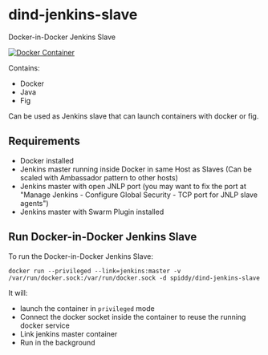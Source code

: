 dind-jenkins-slave
==================

Docker-in-Docker Jenkins Slave

[![Docker Container](http://dockeri.co/image/spiddy/dind-jenkins-slave)](https://registry.hub.docker.com/u/spiddy/dind-jenkins-slave/)

Contains:

* Docker
* Java
* Fig

Can be used as Jenkins slave that can launch containers with docker or fig.

Requirements
------------

* Docker installed
* Jenkins master running inside Docker in same Host as Slaves (Can be scaled with Ambassador pattern to other hosts)
* Jenkins master with open JNLP port (you may want to fix the port at "Manage Jenkins - Configure Global Security - TCP port for JNLP slave agents")
* Jenkins master with Swarm Plugin installed

Run Docker-in-Docker Jenkins Slave
---------------------

To run the Docker-in-Docker Jenkins Slave:

```
docker run --privileged --link=jenkins:master -v /var/run/docker.sock:/var/run/docker.sock -d spiddy/dind-jenkins-slave
```

It will:

* launch the container in `privileged` mode
* Connect the docker socket inside the container to reuse the running docker service
* Link jenkins master container
* Run in the background
